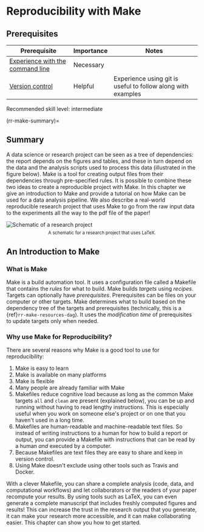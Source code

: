 # Reproducibility with Make

## Prerequisites

| Prerequisite | Importance | Notes |
| ------------ | ---------- | ----- |
| [Experience with the command line](https://programminghistorian.org/en/lessons/intro-to-bash) | Necessary | |
| [Version control](./version-control) | Helpful | Experience using git is useful to follow along with examples |

Recommended skill level: intermediate

(rr-make-summary)=
## Summary

A data science or research project can be seen as a tree of dependencies: the
report depends on the figures and tables, and these in turn depend on the data
and the analysis scripts used to process this data (illustrated in the figure
below).  Make is a tool for creating output files from their dependencies
through pre-specified rules.  It is possible to combine these two ideas to
create a reproducible project with Make.  In this chapter we give an
introduction to Make and provide a tutorial on how Make can be used for a data
analysis pipeline.  We also describe a real-world reproducible research
project that uses Make to go from the raw input data to the experiments all
the way to the pdf file of the paper!

![Schematic of a research project](../figures/make_research_dag.png)
<small style="margin: 5pt auto; text-align: center; display: block;">A
schematic for a research project that uses LaTeX.</small>

## An Introduction to Make

### What is Make

Make is a build automation tool. It uses a configuration file called a
Makefile that contains the *rules* for what to build. Make builds *targets*
using *recipes*.  Targets can optionally have *prerequisites*.  Prerequisites
can be files on your computer or other targets. Make determines what to build
based on the dependency tree of the targets and prerequisites (technically,
this is a {ref}`rr-make-resources-dag`). It uses the *modification time* of 
prerequisites to update targets only when needed.

### Why use Make for Reproducibility?

There are several reasons why Make is a good tool to use for reproducibility:

1. Make is easy to learn
1. Make is available on many platforms
1. Make is flexible
1. Many people are already familiar with Make
1. Makefiles reduce cognitive load because as long as the common Make targets
   ``all`` and ``clean`` are present (explained below), you can be up and
   running without having to read lengthy instructions. This is especially
   useful when you work on someone else's project or on one that you haven't
   used in a long time.
1. Makefiles are human-readable and machine-readable text files. So instead of
   writing instructions to a human for how to build a report or output, you
   can provide a Makefile with instructions that can be read by a human *and*
   executed by a computer.
1. Because Makefiles are text files they are easy to share and keep in version
   control.
1. Using Make doesn't exclude using other tools such as Travis and Docker.

With a clever Makefile, you can share a complete analysis (code, data, and
computational workflows) and let collaborators or the readers of your paper
recompute your results.
By using tools such as LaTeX, you can even generate a complete manuscript that
includes freshly computed figures and results!
This can increase the trust in the research output that you generate, it can
make your research more accessible, and it can make collaborating easier.
This chapter can show you how to get started.
